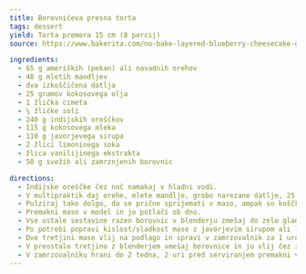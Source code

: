 ```yaml
---
title: Borovničeva presna torta
tags: dessert
yield: Torta premera 15 cm (8 porcij)
source: https://www.bakerita.com/no-bake-layered-blueberry-cheesecake-gluten-free-paleo-vegan/

ingredients:
  - 65 g ameriških (pekan) ali navadnih orehov
  - 48 g mletih mandljev
  - dva izkoščičena datlja
  - 25 gramov kokosovega olja
  - 1 žlička cimeta
  - ¼ žličke soli
  - 240 g indijskih orešćkov
  - 115 g kokosovega mleka
  - 110 g javorjevega sirupa
  - 2 žlici limoninega soka
  - žlica vanilijinega ekstrakta
  - 50 g svežih ali zamrznjenih borovnic

directions:
  - Indijske oreščke čez noč namakaj v hladni vodi.
  - V multipraktik daj orehe, mlete mandlje, grobo narezane datlje, 25 g kokosovega olja, cimet in sol.
  - Pulziraj tako dolgo, da se prične sprijemati v maso, ampak so koščki še vidni.
  - Premakni maso v model in jo potlači ob dno.
  - Vse ostale sestavine razen borovnic v blenderju zmešaj do zelo gladke kreme.
  - Po potrebi popravi kislost/sladkost mase z javorjevim sirupom ali limoninim sokom.
  - Dve tretjini mase vlij na podlago in spravi v zamrzovalnik za 1 uro.
  - V preostalo tretjino z blenderjem vmešaj borovnice in jo vlij čez zamrznjeno prvo plast.
  - V zamrzovalniku hrani do 2 tedna, 2 uri pred serviranjem premakni v hladilnik.
---
```


<Recipe :data="$frontmatter" />
